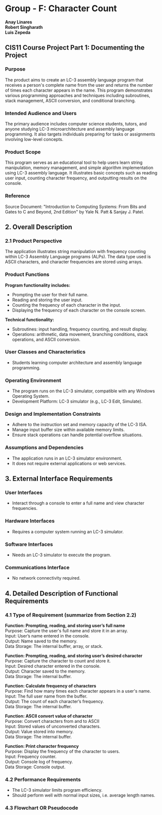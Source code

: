 # Group - F: Character Count

**Anay Linares**  
**Robert Singharath**  
**Luis Zepeda**

## CIS11 Course Project Part 1: Documenting the Project

### Purpose

The product aims to create an LC-3 assembly language program that receives a person's complete name from the user and returns the number of times each character appears in the name. This program demonstrates various programming approaches and techniques including subroutines, stack management, ASCII conversion, and conditional branching.

### Intended Audience and Users

The primary audience includes computer science students, tutors, and anyone studying LC-3 microarchitecture and assembly language programming. It also targets individuals preparing for tasks or assignments involving low-level concepts.

### Product Scope

This program serves as an educational tool to help users learn string manipulation, memory management, and simple algorithm implementation using LC-3 assembly language. It illustrates basic concepts such as reading user input, counting character frequency, and outputting results on the console.

### Reference

Source Document: "Introduction to Computing Systems: From Bits and Gates to C and Beyond, 2nd Edition" by Yale N. Patt & Sanjay J. Patel.

## 2. Overall Description

### 2.1 Product Perspective

The application illustrates string manipulation with frequency counting within LC-3 Assembly Language programs (ALPs). The data type used is ASCII characters, and character frequencies are stored using arrays.

### Product Functions

**Program functionality includes:**

- Prompting the user for their full name.
- Reading and storing the user input.
- Counting the frequency of each character in the input.
- Displaying the frequency of each character on the console screen.

**Technical functionality:**

- Subroutines: input handling, frequency counting, and result display.
- Operations: arithmetic, data movement, branching conditions, stack operations, and ASCII conversion.

### User Classes and Characteristics

- Students learning computer architecture and assembly language programming.

### Operating Environment

- The program runs on the LC-3 simulator, compatible with any Windows Operating System.
- Development Platform: LC-3 simulator (e.g., LC-3 Edit, Simulate).

### Design and Implementation Constraints

- Adhere to the instruction set and memory capacity of the LC-3 ISA.
- Manage input buffer size within available memory limits.
- Ensure stack operations can handle potential overflow situations.

### Assumptions and Dependencies

- The application runs in an LC-3 simulator environment.
- It does not require external applications or web services.

## 3. External Interface Requirements

### User Interfaces

- Interact through a console to enter a full name and view character frequencies.

### Hardware Interfaces

- Requires a computer system running an LC-3 simulator.

### Software Interfaces

- Needs an LC-3 simulator to execute the program.

### Communications Interface

- No network connectivity required.

## 4. Detailed Description of Functional Requirements

### 4.1 Type of Requirement (summarize from Section 2.2)

**Function: Prompting, reading, and storing user’s full name**  
Purpose: Capture the user's full name and store it in an array.  
Input: User’s name entered in the console.  
Output: Name saved to the memory.  
Data Storage: The internal buffer, array, or stack.

**Function: Prompting, reading, and storing user’s desired character**  
Purpose: Capture the character to count and store it.  
Input: Desired character entered in the console.  
Output: Character saved to the memory.  
Data Storage: The internal buffer.

**Function: Calculate frequency of characters**  
Purpose: Find how many times each character appears in a user's name.  
Input: The full user name from the buffer.  
Output: The count of each character’s frequency.  
Data Storage: The internal buffer.

**Function: ASCII convert value of character**  
Purpose: Convert characters from and to ASCII  
Input: Stored values of unconverted characters.  
Output: Value stored into memory.  
Data Storage: The internal buffer.

**Function: Print character frequency**  
Purpose: Display the frequency of the character to users.  
Input: Frequency counter.  
Output: Console log of frequency.  
Data Storage: Console output.

### 4.2 Performance Requirements

- The LC-3 simulator limits program efficiency.
- Should perform well with normal input sizes, i.e. average length names.

### 4.3 Flowchart OR Pseudocode
